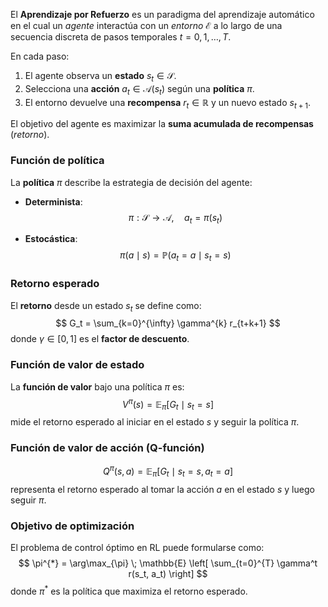 El **Aprendizaje por Refuerzo** es un paradigma del aprendizaje automático en el cual un *agente* interactúa con un *entorno* $\mathcal{E}$ a lo largo de una secuencia discreta de pasos temporales $t = 0, 1, \dots, T$.  

En cada paso:
1. El agente observa un **estado** $s_t \in \mathcal{S}$.
2. Selecciona una **acción** $a_t \in \mathcal{A}(s_t)$ según una **política** $\pi$.
3. El entorno devuelve una **recompensa** $r_t \in \mathbb{R}$ y un nuevo estado $s_{t+1}$.

El objetivo del agente es maximizar la **suma acumulada de recompensas** (*retorno*).

### Función de política
La **política** $\pi$ describe la estrategia de decisión del agente:

- **Determinista**:  
$$
\pi: \mathcal{S} \to \mathcal{A}, \quad a_t = \pi(s_t)
$$

- **Estocástica**:  
$$
\pi(a \mid s) = \mathbb{P}(a_t = a \mid s_t = s)
$$
### Retorno esperado
El **retorno** desde un estado $s_t$ se define como:  
$$
G_t = \sum_{k=0}^{\infty} \gamma^{k} r_{t+k+1}
$$
donde $\gamma \in [0, 1]$ es el **factor de descuento**.

### Función de valor de estado
La **función de valor** bajo una política $\pi$ es:  
$$
V^{\pi}(s) = \mathbb{E}_{\pi} \left[ G_t \mid s_t = s \right]
$$
mide el retorno esperado al iniciar en el estado $s$ y seguir la política $\pi$.

### Función de valor de acción (Q-función)
$$
Q^{\pi}(s, a) = \mathbb{E}_{\pi} \left[ G_t \mid s_t = s, a_t = a \right]
$$
representa el retorno esperado al tomar la acción $a$ en el estado $s$ y luego seguir $\pi$.

### Objetivo de optimización
El problema de control óptimo en RL puede formularse como:  
$$
\pi^{*} = \arg\max_{\pi} \; \mathbb{E} \left[ \sum_{t=0}^{T} \gamma^t r(s_t, a_t) \right]
$$
donde $\pi^{*}$ es la política que maximiza el retorno esperado.
